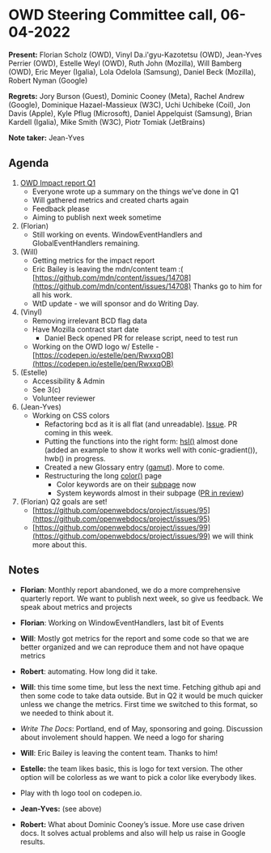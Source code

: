 # OWD Steering Committee call, 06-04-2022

**Present:** Florian Scholz (OWD), Vinyl Da.i'gyu-Kazotetsu (OWD), Jean-Yves Perrier (OWD), Estelle Weyl (OWD), Ruth John (Mozilla), Will Bamberg (OWD), Eric Meyer (Igalia), Lola Odelola (Samsung), Daniel Beck (Mozilla), Robert Nyman (Google)

**Regrets:** Jory Burson (Guest), Dominic Cooney (Meta), Rachel Andrew (Google), Dominique Hazael-Massieux (W3C), Uchi Uchibeke (Coil),  Jon Davis (Apple),  Kyle Pflug (Microsoft), Daniel Appelquist (Samsung), Brian Kardell (Igalia), Mike Smith (W3C), Piotr Tomiak (JetBrains)

**Note taker:** Jean-Yves

## Agenda

1. [OWD Impact report Q1](https://docs.google.com/document/d/17mKLR7q16GRgENZr1xS4cixUCdD3i9hKkdYFGF2ftbU/edit#)
    - Everyone wrote up a summary on the things we’ve done in Q1
    - Will gathered metrics and created charts again
    - Feedback please
    - Aiming to publish next week sometime
2. (Florian)
    - Still working on events. WindowEventHandlers and GlobalEventHandlers remaining.
3. (Will)
    - Getting metrics for the impact report
    - Eric Bailey is leaving the mdn/content team :( [https://github.com/mdn/content/issues/14708](https://github.com/mdn/content/issues/14708)  Thanks go to him for all his work.
    - WtD update - we will sponsor and do Writing Day.
4. (Vinyl)
    - Removing irrelevant BCD flag data
    - Have Mozilla contract start date
        - Daniel Beck opened PR for release script, need to test run
    - Working on the OWD logo w/ Estelle - [https://codepen.io/estelle/pen/RwxxqOB](https://codepen.io/estelle/pen/RwxxqOB) 
5. (Estelle)  
    - Accessibility & Admin
    - See 3(c)
    - Volunteer reviewer
6. (Jean-Yves)
    - Working on CSS colors
        - Refactoring bcd as it is all flat (and unreadable). [Issue](https://github.com/mdn/browser-compat-data/issues/15646). PR coming in this week.
        - Putting the functions into the right form: [hsl()](https://github.com/mdn/content/pull/14651) almost done (added an example to show it works well with conic-gradient()), hwb() in progress. 
        - Created a new Glossary entry ([gamut](https://developer.mozilla.org/en-US/docs/Glossary/Gamut)). More to come.
        - Restructuring the long [color()](https://developer.mozilla.org/en-US/docs/Web/CSS/color_value) page
            - Color keywords are on their [subpage](https://developer.mozilla.org/en-US/docs/Web/CSS/color_value/color_keywords) now
            - System keywords almost in their subpage ([PR in review](https://github.com/mdn/content/pull/14647))
7. (Florian) Q2 goals are set!
    - [https://github.com/openwebdocs/project/issues/95](https://github.com/openwebdocs/project/issues/95) 
    - [https://github.com/openwebdocs/project/issues/99](https://github.com/openwebdocs/project/issues/99) we will think more about this.

## Notes

- **Florian**: Monthly report abandoned, we do a more comprehensive quarterly report. We want to publish next week, so give us feedback. We speak about metrics and projects

- **Florian**: Working on WindowEventHandlers, last bit of Events

- **Will**: Mostly got metrics for the report and some code so that we are better organized and we can reproduce them and not have opaque metrics

- **Robert**: automating. How long did it take. 

- **Will**: this time some time, but less the next time. Fetching github api and then some code to take data outside. But in Q2 it would be much quicker unless we change the metrics. First time we switched to this format, so we needed to think about it.

- _Write The Docs_: Portland, end of May, sponsoring and going. Discussion about involement should happen. We need a logo for sharing

- **Will**: Eric Bailey is leaving the content team. Thanks to him!

- **Estelle:** the team likes basic, this is logo for text version. The other option will be colorless as we want to pick a color like everybody likes.

- Play with th logo tool on codepen.io.

- **Jean-Yves:** (see above)

- **Robert:** What about Dominic Cooney’s issue. More use case driven docs. It solves actual problems and also will help us raise in Google results.